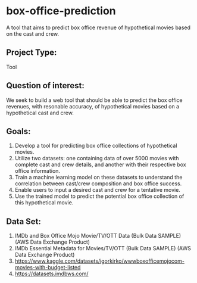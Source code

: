 # box-office-prediction
A tool that aims to predict box office revenue of hypothetical movies based on the cast and crew.

## Project Type:
Tool

## Question of interest:
We seek to build a web tool that should be able to predict the box office revenues, with resonable accuracy, of hypothetical movies based on a hypothetical cast and crew.

## Goals:

1. Develop a tool for predicting box office collections of hypothetical movies.
2. Utilize two datasets: one containing data of over 5000 movies with complete cast and crew details, and another with their respective box office information.
3. Train a machine learning model on these datasets to understand the correlation between cast/crew composition and box office success.
4. Enable users to input a desired cast and crew for a tentative movie.
5. Use the trained model to predict the potential box office collection of this hypothetical movie.

## Data Set:
1. IMDb and Box Office Mojo Movie/TV/OTT Data (Bulk Data SAMPLE) (AWS Data Exchange Product)
2. IMDb Essential Metadata for Movies/TV/OTT (Bulk Data SAMPLE) (AWS Data Exchange Product)
3. https://www.kaggle.com/datasets/igorkirko/wwwboxofficemojocom-movies-with-budget-listed
4. https://datasets.imdbws.com/
